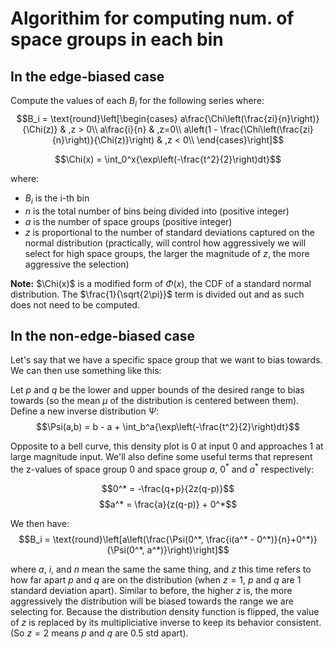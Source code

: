# Algorithim for computing num. of space groups in each bin
## In the edge-biased case

Compute the values of each $B_i$ for the following series where:
$$B_i = \text{round}\left[\begin{cases}
  a\frac{\Chi\left(\frac{zi}{n}\right)}{\Chi(z)} & ,z > 0\\
  a\frac{i}{n} & ,z=0\\
  a\left(1 - \frac{\Chi\left(\frac{zi}{n}\right)}{\Chi(z)}\right) & ,z < 0\\
  \end{cases}\right]$$

$$\Chi(x) = \int_0^x{\exp\left(-\frac{t^2}{2}\right)dt}$$

where:
- $B_i$ is the i-th bin
- $n$ is the total number of bins being divided into (positive integer)
- $a$ is the number of space groups (positive integer)
- $z$ is proportional to the number of standard deviations captured on the normal distribution (practically, will control how aggressively we will select for high space groups, the larger the magnitude of $z$, the more aggressive the selection)

**Note:** $\Chi(x)$ is a modified form of $\Phi(x)$, the CDF of a standard normal distribution. The $\frac{1}{\sqrt{2\pi}}$ term is divided out and as such does not need to be computed.

## In the non-edge-biased case
Let's say that we have a specific space group that we want to bias towards. We can then use something like this:

Let $p$ and $q$ be the lower and upper bounds of the desired range to bias towards (so the mean $\mu$ of the distribution is centered between them). Define a new inverse distribution $\Psi$:
$$\Psi(a,b) = b - a + \int_b^a{\exp\left(-\frac{t^2}{2}\right)dt}$$

Opposite to a bell curve, this density plot is 0 at input 0 and approaches 1 at large magnitude input.
We'll also define some useful terms that represent the z-values of space group 0 and space group $a$, $0^*$ and $a^*$ respectively:

$$0^* = -\frac{q+p}{2z(q-p)}$$
$$a^* = \frac{a}{z(q-p)} + 0^*$$

We then have:
$$B_i = \text{round}\left[a\left(\frac{\Psi(0^*, \frac{i(a^* - 0^*)}{n}+0^*)}{\Psi(0^*, a^*)}\right)\right]$$

where $a$, $i$, and $n$ mean the same the same thing, and $z$ this time refers to how far apart $p$ and $q$ are on the distribution (when $z = 1$, $p$ and $q$ are 1 standard deviation apart). Similar to before, the higher $z$ is, the more aggressively the distribution will be biased towards the range we are selecting for. Because the distribution density function is flipped, the value of $z$ is replaced by its multipliciative inverse to keep its behavior consistent. (So $z = 2$ means $p$ and $q$ are 0.5 std apart).
